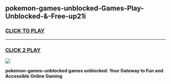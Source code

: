 
## pokemon-games-unblocked-Games-Play-Unblocked-&-Free-up21i
<h3>
<a href="https://premium76.site?title=pokemon-games-unblocked&ref=24A">CLICK TO PLAY</a></h3>
<hr>

<h3>
<a href="https://premium76.site?title=pokemon-games-unblocked&ref=24A">CLICK 2 PLAY</a>
  
</h3>

<a href="https://premium76.site?title=pokemon-games-unblocked&ref=24A"><img src="https://clearcache.store/games.png"></a>


**pokemon-games-unblocked games unblocked: Your Gateway to Fun and Accessible Online Gaming**
